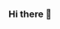 ### Hi there 👋

<!--
**eylenkim/eylenkim** is a ✨ _special_ ✨ repository because its `README.md` (this file) appears on your GitHub profile.

[![Eylen's stats](https://github-readme-stats.vercel.app/api?username=eylenkim&count_private=true&show_icons=true&theme=cobalt)](https://github.com/eylenkim/github-readme-stats)


Here are some ideas to get you started:

- 🔭 I’m currently working on ...
- 🌱 I’m currently learning ...
- 👯 I’m looking to collaborate on ...
- 🤔 I’m looking for help with ...
- 💬 Ask me about ...
- 📫 How to reach me: ...
- 😄 Pronouns: ...
- ⚡ Fun fact: ...
-->
